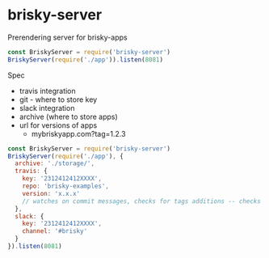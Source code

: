 # brisky-server
Prerendering server for brisky-apps

```javascript
const BriskyServer = require('brisky-server')
BriskyServer(require('./app')).listen(8081)
```


Spec
- travis integration
- git - where to store key
- slack integration
- archive (where to store apps)
- url for versions of apps 
  - mybriskyapp.com?tag=1.2.3

```javascript
const BriskyServer = require('brisky-server')
BriskyServer(require('./app'), {
  archive: './storage/',
  travis: {
    key: '2312412412XXXX',
    repo: 'brisky-examples',
    version: 'x.x.x' 
    // watches on commit messages, checks for tags additions -- checks if a commit message has a tag
  },
  slack: {
    key: '2312412412XXXX',
    channel: '#brisky'
  }
}).listen(8081)
```
